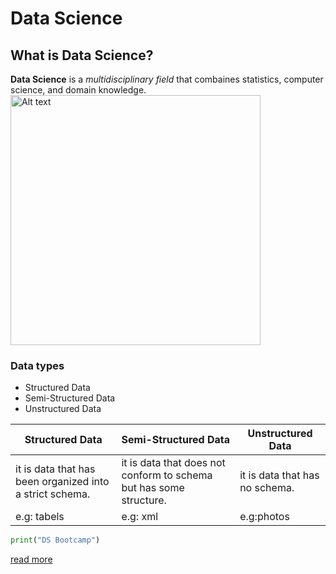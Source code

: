 # Data Science 
## What is Data Science?
 **Data Science** is a *multidisciplinary field* that combaines statistics, computer science, and domain knowledge.
<img title="image" alt="Alt text" src="DS.png" width="400" height="400">
 ### Data types

 - Structured Data
 - Semi-Structured Data
 - Unstructured Data

 | **Structured Data** | **Semi-Structured Data** | **Unstructured Data** |
 | ----------- | ----------- | ----------- |
 | it is data that has been organized into a strict schema. | it is data that does not conform to schema but has some structure.| it is data that has no schema.|
 |e.g: tabels|e.g: xml|e.g:photos|
```python 
print("DS Bootcamp")
```
 
 [read more](https://en.wikipedia.org/wiki/Data_science”)
